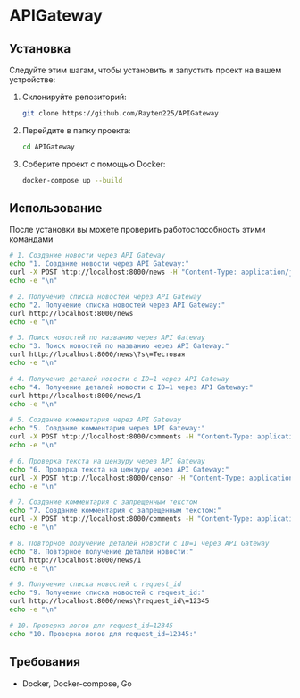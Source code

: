 # APIGateway

## Установка
Следуйте этим шагам, чтобы установить и запустить проект на вашем устройстве:

1. Склонируйте репозиторий:
   ```bash
   git clone https://github.com/Rayten225/APIGateway
   ```
2. Перейдите в папку проекта:
   ```bash
   cd APIGateway
   ```
3. Соберите проект с помощью Docker:
   ```bash
   docker-compose up --build
   ```

## Использование
После установки вы можете проверить работоспособность этими командами 
   ```bash
   # 1. Создание новости через API Gateway
echo "1. Создание новости через API Gateway:"
curl -X POST http://localhost:8000/news -H "Content-Type: application/json" -d '{"title":"Тестовая новость","content":"Это тестовая новость"}'
echo -e "\n"

# 2. Получение списка новостей через API Gateway
echo "2. Получение списка новостей через API Gateway:"
curl http://localhost:8000/news
echo -e "\n"

# 3. Поиск новостей по названию через API Gateway
echo "3. Поиск новостей по названию через API Gateway:"
curl http://localhost:8000/news\?s\=Тестовая
echo -e "\n"

# 4. Получение деталей новости с ID=1 через API Gateway
echo "4. Получение деталей новости с ID=1 через API Gateway:"
curl http://localhost:8000/news/1
echo -e "\n"

# 5. Создание комментария через API Gateway
echo "5. Создание комментария через API Gateway:"
curl -X POST http://localhost:8000/comments -H "Content-Type: application/json" -d '{"news_id":1,"text":"Отличная новость!"}'
echo -e "\n"

# 6. Проверка текста на цензуру через API Gateway
echo "6. Проверка текста на цензуру через API Gateway:"
curl -X POST http://localhost:8000/censor -H "Content-Type: application/json" -d '{"text":"Отличная новость!"}'
echo -e "\n"

# 7. Создание комментария с запрещенным текстом
echo "7. Создание комментария с запрещенным текстом:"
curl -X POST http://localhost:8000/comments -H "Content-Type: application/json" -d '{"news_id":1,"text":"qwerty"}'
echo -e "\n"

# 8. Повторное получение деталей новости с ID=1 через API Gateway
echo "8. Повторное получение деталей новости:"
curl http://localhost:8000/news/1
echo -e "\n"

# 9. Получение списка новостей с request_id
echo "9. Получение списка новостей с request_id:"
curl http://localhost:8000/news\?request_id\=12345
echo -e "\n"

# 10. Проверка логов для request_id=12345
echo "10. Проверка логов для request_id=12345:"  
   ```

## Требования
- Docker, Docker-compose, Go